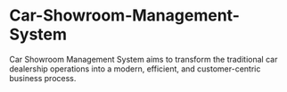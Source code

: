 # Car-Showroom-Management-System
Car Showroom Management System aims to transform the traditional car dealership operations into a modern, efficient, and customer-centric business process.
